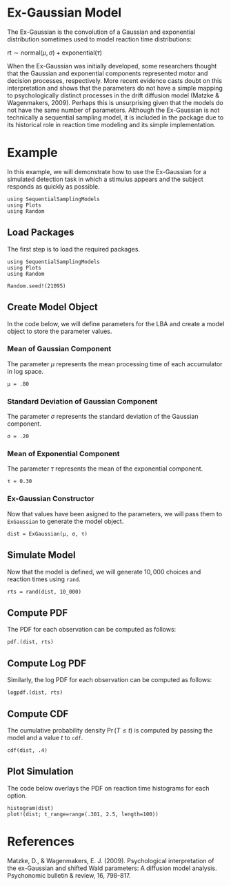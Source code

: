 # Ex-Gaussian Model

The Ex-Gaussian is the convolution of a Gaussian and exponential distribution sometimes used to model reaction time distributions:

$\mathrm{rt} \sim \mathrm{normal}(\mu,\sigma) + \mathrm{exponential}(\tau)$

When the Ex-Gaussian was initially developed, some researchers thought that the Gaussian and exponential components represented motor and decision processes, respectively. More recent evidence casts doubt on this interpretation and shows that the parameters do not have a simple mapping to psychologically distinct processes in the drift diffusion model (Matzke & Wagenmakers, 2009). Perhaps this is unsurprising given that the models do not have the same number of parameters. Although the Ex-Gaussian is not technically a sequential sampling model, it is included in the package due to its historical role in reaction time modeling and its simple implementation. 

# Example
In this example, we will demonstrate how to use the Ex-Gaussian for a simulated detection task in which a stimulus appears and the subject responds as quickly as possible.
```@setup ex_gaussian
using SequentialSamplingModels
using Plots 
using Random
```

## Load Packages
The first step is to load the required packages.

```@example ex_gaussian
using SequentialSamplingModels
using Plots 
using Random

Random.seed!(21095)
```
## Create Model Object
In the code below, we will define parameters for the LBA and create a model object to store the parameter values.

### Mean of Gaussian Component

The parameter $\mu$ represents the mean processing time of each accumulator in log space.

```@example ex_gaussian
μ = .80
```

### Standard Deviation of Gaussian Component

The parameter $\sigma$ represents the standard deviation of the Gaussian component.

```@example ex_gaussian
σ = .20
```
### Mean of Exponential Component
The parameter $\tau$ represents the mean of the exponential component.
```@example ex_gaussian
τ = 0.30
```
### Ex-Gaussian Constructor

Now that values have been asigned to the parameters, we will pass them to `ExGaussian` to generate the model object.

```@example ex_gaussian
dist = ExGaussian(μ, σ, τ)
```
## Simulate Model

Now that the model is defined, we will generate $10,000$ choices and reaction times using `rand`.

 ```@example ex_gaussian
rts = rand(dist, 10_000)
```
## Compute PDF
The PDF for each observation can be computed as follows:
 ```@example ex_gaussian
pdf.(dist, rts)
```

## Compute Log PDF
Similarly, the log PDF for each observation can be computed as follows:

 ```@example ex_gaussian
logpdf.(dist, rts)
```

## Compute CDF
The cumulative probability density $\Pr(T \leq t)$ is computed by passing the model and a value $t$ to `cdf`.

 ```@example ex_gaussian 
cdf(dist, .4)
```

## Plot Simulation
The code below overlays the PDF on reaction time histograms for each option.
 ```@example ex_gaussian
histogram(dist)
plot!(dist; t_range=range(.301, 2.5, length=100))
```
# References

Matzke, D., & Wagenmakers, E. J. (2009). Psychological interpretation of the ex-Gaussian and shifted Wald parameters: A diffusion model analysis. Psychonomic bulletin & review, 16, 798-817.